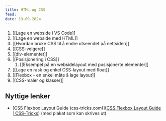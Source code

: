```yaml
---
title: HTML og CSS
feed: 
date: 19-09-2024
---
```

1. [[Lage en webside i VS Code]]
2. [[Lage en webside med HTML]]
3. [[Hvordan bruke CSS til å endre utseendet på nettsiden]]
4. [[CSS-velgere]]
5. [[div-elementet]]
6. [[Posisjonering i CSS]]
	1. [[Eksempel på en websidelayout med posisjonerte elementer]]
7. [[Lage en rask og enkel CSS-layout med float]]
8. [[Flexbox - en enkel måte å lage layout]]
9. [[CSS-maler og klasser]]

## Nyttige lenker
- [CSS Flexbox Layout Guide (css-tricks.com)]([CSS Flexbox Layout Guide | CSS-Tricks](https://css-tricks.com/snippets/css/a-guide-to-flexbox/)) (med plakat som kan skrives ut)